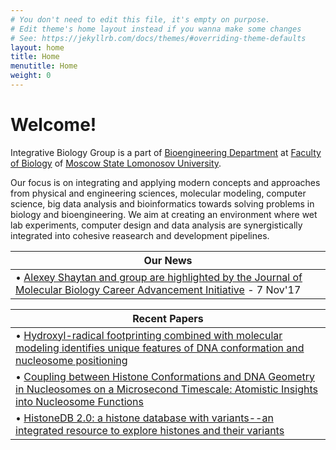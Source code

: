 ```yaml
---
# You don't need to edit this file, it's empty on purpose.
# Edit theme's home layout instead if you wanna make some changes
# See: https://jekyllrb.com/docs/themes/#overriding-theme-defaults
layout: home
title: Home
menutitle: Home
weight: 0
---
```

# Welcome!
Integrative Biology Group is a part of [Bioengineering Department](http://www.bioeng.ru) at [Faculty of Biology](http://bio.msu.ru) of [Moscow State Lomonosov University](http://msu.ru).

Our focus is on integrating and applying modern concepts and approaches from physical and engineering sciences, molecular modeling, computer science, big data analysis and bioinformatics towards solving problems in biology and bioengineering. We aim at creating an environment where wet lab experiments, computer design and data analysis are synergistically integrated into cohesive reasearch and development pipelines.

 | Our News | 
 | -------------
 | • [Alexey Shaytan and group are highlighted by the Journal of Molecular Biology Career Advancement Initiative](https://www.journals.elsevier.com/journal-of-molecular-biology/jmb-career-advancement-initiative/alexey-shaytan) - 7 Nov'17

 | Recent Papers | 
 | -------------
 | • [Hydroxyl-radical footprinting combined with molecular modeling identifies unique features of DNA conformation and nucleosome positioning ](https://academic.oup.com/nar/article-lookup/doi/10.1093/nar/gkx616)
 | • [Coupling between Histone Conformations and DNA Geometry in Nucleosomes on a Microsecond Timescale: Atomistic Insights into Nucleosome Functions](http://www.sciencedirect.com/science/article/pii/S0022283615006956?via%3Dihub)
 | • [HistoneDB 2.0: a histone database with variants--an integrated resource to explore histones and their variants](https://academic.oup.com/database/article-lookup/doi/10.1093/database/baw014)

